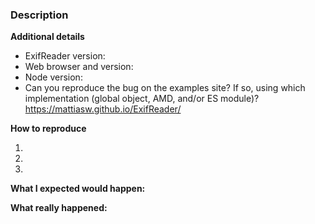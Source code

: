 ### Description

<!-- Describe what you're suggesting, the bug you've found, etc. -->

<!-- If you found a bug, fill in the details below. Otherwise delete it. -->

**Additional details**

- ExifReader version:
- Web browser and version:
- Node version:
- Can you reproduce the bug on the examples site? If so, using which implementation (global object, AMD, and/or ES module)? https://mattiasw.github.io/ExifReader/

**How to reproduce**

<!-- Please provide an image file which causes the error. -->

1.  <!-- First step -->
2.  <!-- Second step -->
3.  <!-- And so on -->

**What I expected would happen:**

<!-- The behavior you expected. -->

**What really happened:**

<!-- What you actually saw. -->
